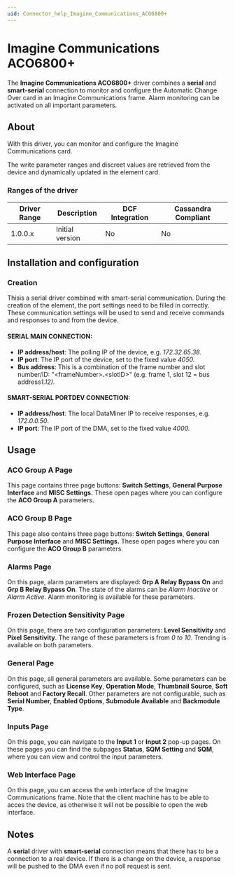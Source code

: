 ```yaml
---
uid: Connector_help_Imagine_Communications_ACO6800+
---
```


# Imagine Communications ACO6800+

The **Imagine Communications ACO6800+** driver combines a **serial** and **smart-serial** connection to monitor and configure the Automatic Change Over card in an Imagine Communications frame. Alarm monitoring can be activated on all important parameters.

## About

With this driver, you can monitor and configure the Imagine Communications card.

The write parameter ranges and discreet values are retrieved from the device and dynamically updated in the element card.

### Ranges of the driver

| **Driver Range** | **Description** | **DCF Integration** | **Cassandra Compliant** |
|------------------|-----------------|---------------------|-------------------------|
| 1.0.0.x          | Initial version | No                  | No                      |

## Installation and configuration

### Creation

Thisis a serial driver combined with smart-serial communication. During the creation of the element, the port settings need to be filled in correctly. These communication settings will be used to send and receive commands and responses to and from the device.

#### SERIAL MAIN CONNECTION:

- **IP address/host**: The polling IP of the device, e.g. *172.32.65.38.*
- **IP port**: The IP port of the device, set to the fixed value *4050.*
- **Bus address**: This is a combination of the frame number and slot number/ID: "\<frameNumber\>**.**\<slotID\>" (e.g. frame 1, slot 12 = bus address*1.12).*

#### SMART-SERIAL PORTDEV CONNECTION:

- **IP address/host**: The local DataMiner IP to receive responses, e.g. *172.0.0.50*.
- **IP port**: The IP port of the DMA, set to the fixed value *4000.*

## Usage

### ACO Group A Page

This page contains three page buttons: **Switch Settings**, **General Purpose Interface** and **MISC Settings.** These open pages where you can configure the **ACO Group A** parameters.

### ACO Group B Page

This page also contains three page buttons: **Switch Settings**, **General Purpose Interface** and **MISC Settings.** These open pages where you can configure the **ACO Group B** parameters.

### Alarms Page

On this page, alarm parameters are displayed: **Grp A Relay Bypass On** and **Grp B Relay Bypass On**. The state of the alarms can be *Alarm Inactive* or *Alarm Active*. Alarm monitoring is available for these parameters.

### Frozen Detection Sensitivity Page

On this page, there are two configuration parameters: **Level Sensitivity** and **Pixel Sensitivity**. The range of these parameters is from *0 to 10*. Trending is available on both parameters.

### General Page

On this page, all general parameters are available. Some parameters can be configured, such as **License Key**, **Operation Mode**, **Thumbnail Source**, **Soft Reboot** and **Factory Recall**. Other parameters are not configurable, such as **Serial Number**, **Enabled Options**, **Submodule Available** and **Backmodule Type**.

### Inputs Page

On this page, you can navigate to the **Input 1** or **Input 2** pop-up pages. On these pages you can find the subpages **Status**, **SQM Setting** and **SQM**, where you can view and control the input parameters.

### Web Interface Page

On this page, you can access the web interface of the Imagine Communications frame. Note that the client machine has to be able to acces the device, as otherwise it will not be possible to open the web interface.

## Notes

A **serial** driver with **smart-serial** connection means that there has to be a connection to a real device. If there is a change on the device, a response will be pushed to the DMA even if no poll request is sent.
